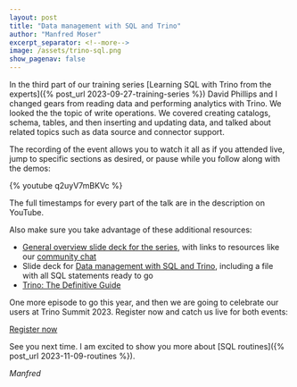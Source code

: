 ```yaml
---
layout: post
title: "Data management with SQL and Trino"
author: "Manfred Moser"
excerpt_separator: <!--more-->
image: /assets/trino-sql.png
show_pagenav: false
---
```


In the third part of our training series [Learning SQL with Trino from the
experts]({% post_url 2023-09-27-training-series %}) David Phillips and I changed
gears from reading data and performing analytics with Trino. We looked the the
topic of write operations. We covered creating catalogs, schema, tables, and
then inserting and updating data, and talked about related topics such as data
source and connector support.

<!--more-->

The recording of the event allows you to watch it all as if you attended live,
jump to specific sections as desired, or pause while you follow along with the
demos:

{% youtube q2uyV7mBKVc %}

The full timestamps for every part of the talk are in the description on
YouTube.

Also make sure you take advantage of these additional resources:

* [General overview slide deck for the
  series]({{site.baserurl}}/assets/blog/sql-training-series-starburst-2023.pdf),
  with links to resources like our [community
  chat]({{site.baserurl}}/slack.html)
* Slide deck for [Data management with SQL and
  Trino](https://trinodb.github.io/presentations/presentations/sql-data-mgt/index.html),
  including a file with all SQL statements ready to go
* [Trino: The Definitive Guide]({{site.baserurl}}/trino-the-definitive-guide.html)

One more episode to go this year, and then we are going to celebrate our users
at Trino Summit 2023. Register now and catch us live for both events:

<div class="card-deck spacer-30">
    <a class="btn btn-pink" href="https://www.starburst.io/info/trino-training-series/?utm_source=trino&utm_medium=website&utm_campaign=Global-FY24-Trino-Training-Series&utm_content=1">
        Register now
    </a>
</div>
<div class="spacer-30"></div>

See you next time. I am excited to show you more about [SQL routines]({%
post_url 2023-11-09-routines %}).

*Manfred*